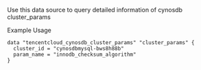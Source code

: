 Use this data source to query detailed information of cynosdb cluster_params

Example Usage

```hcl
data "tencentcloud_cynosdb_cluster_params" "cluster_params" {
  cluster_id = "cynosdbmysql-bws8h88b"
  param_name = "innodb_checksum_algorithm"
}
```